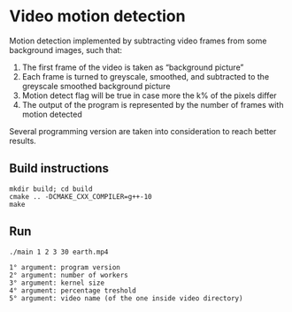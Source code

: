 # Video motion detection

Motion detection implemented by subtracting video frames from some background
images, such that:

1. The first frame of the video is taken as “background picture”
2. Each frame is turned to greyscale, smoothed, and subtracted to the greyscale smoothed background picture
3. Motion detect flag will be true in case more the k% of the pixels differ
4. The output of the program is represented by the number of frames with motion detected

Several programming version are taken into consideration to reach better results.

## Build instructions

    mkdir build; cd build
    cmake .. -DCMAKE_CXX_COMPILER=g++-10
    make

## Run
    
    ./main 1 2 3 30 earth.mp4

    1° argument: program version
    2° argument: number of workers
    3° argument: kernel size
    4° argument: percentage treshold
    5° argument: video name (of the one inside video directory)
